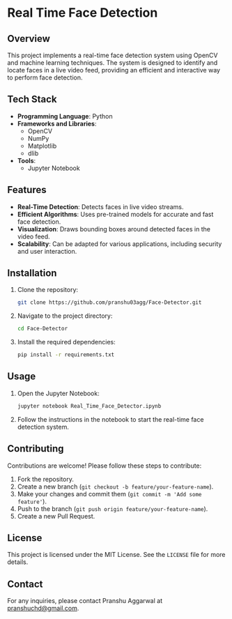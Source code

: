 # Real Time Face Detection

## Overview
This project implements a real-time face detection system using OpenCV and machine learning techniques. The system is designed to identify and locate faces in a live video feed, providing an efficient and interactive way to perform face detection.

## Tech Stack
- **Programming Language**: Python
- **Frameworks and Libraries**:
  - OpenCV
  - NumPy
  - Matplotlib
  - dlib
- **Tools**:
  - Jupyter Notebook

## Features
- **Real-Time Detection**: Detects faces in live video streams.
- **Efficient Algorithms**: Uses pre-trained models for accurate and fast face detection.
- **Visualization**: Draws bounding boxes around detected faces in the video feed.
- **Scalability**: Can be adapted for various applications, including security and user interaction.

## Installation
1. Clone the repository:
    ```bash
    git clone https://github.com/pranshu03agg/Face-Detector.git
    ```
2. Navigate to the project directory:
    ```bash
    cd Face-Detector
    ```
3. Install the required dependencies:
    ```bash
    pip install -r requirements.txt
    ```

## Usage
1. Open the Jupyter Notebook:
    ```bash
    jupyter notebook Real_Time_Face_Detector.ipynb
    ```
2. Follow the instructions in the notebook to start the real-time face detection system.

## Contributing
Contributions are welcome! Please follow these steps to contribute:
1. Fork the repository.
2. Create a new branch (`git checkout -b feature/your-feature-name`).
3. Make your changes and commit them (`git commit -m 'Add some feature'`).
4. Push to the branch (`git push origin feature/your-feature-name`).
5. Create a new Pull Request.

## License
This project is licensed under the MIT License. See the `LICENSE` file for more details.

## Contact
For any inquiries, please contact Pranshu Aggarwal at [pranshuchd@gmail.com](mailto:pranshuchd@gmail.com).

